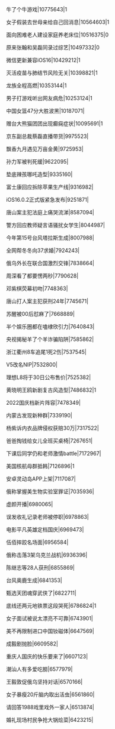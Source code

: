 牛了个牛游戏|10775643|1

女子假装去世母亲给自己回消息|10564603|1

面向困难老人建设家庭养老床位|10516375|0

原来张翰和吴磊同录过综艺|10497332|0

微信更新兼容iOS16|10429212|1

灭活疫苗与肺结节风险无关|10398821|1

龙族全程高燃|10353144|1

男子打游戏听出网友病危|10253124|1

中国女篮47分大胜波黑|10187071|

赠台大熊猫团团出现癫痫症状|10095691|1

京东副总裁蔡磊直播带货|9975523|

飘香九月遇见万亩金黄|9725953|

孙力军被判死缓|9622095|

垫底辣孩哪吒造型|9335160|

富士康回应拆除苹果生产线|9316982|

iOS16.0.2正式版紧急发布|9251871|

唐山案主犯法庭上痛哭流涕|8587094|

警方回应教师疑言语骚扰女学生|8044987|

今年第15号台风塔拉斯生成|8007988|

全网帮冬冬向37求婚|7924243|

俄乌外长在联合国激烈交锋|7838664|

周深看了都要愣两秒|7790628|

邓紫棋荧幕初吻|7748363|

唐山打人案主犯获刑24年|7745671|

苏醒被00后怼麻了|7668889|

半个娱乐圈都在嗑棣欣引力|7640843|

央视揭秘羊了个羊诈骗陷阱|7585862|

浙江衢州8车追尾1死2伤|7537545|

V5改名NIP|7532800|

理想L8将于30日公布售价|7525382|

黄晓明王鸥新剧复古风造型|7486832|1

2022国庆档新片阵容|7478349|

内蒙古发现新种群|7339190|

杨紫诉内衣品牌侵权获赔30万|7317522|

爸爸掏钱给女儿全班买桌椅|7267651|

下课后同学仍和老师激情battle|7172967|

美国核航母群抵韩|7126896|1

安卓灵动岛APP上架|7117087|

俄称掌握美生物实验室罪证|7035936|

虚颜开播|6980065|

误发收礼记录老师被停职|6978863|

电影平凡英雄定档国庆|6969473|

伍佰摔跤名场面|6956584|

俄称击落3架乌克兰战机|6936396|

陈继志等28人获刑|6855869|

台风奥鹿生成|6841353|

甄选天团魂穿武侠了|6822711|

底线还两元地铁票这段哭死|6786824|1

女子面试被说太漂亮不可靠|6743901|

美不再限制进口中国钕磁体|6647569|

成毅剧抛脸|6609582|

重庆人国庆的快乐要来了|6607123|

潮汕人有多爱吃朥|6577979|

王毅敦促俄乌坚持对话|6570166|

女子暴瘦20斤脑内取出活虫|6561860|

请回答1988戏里戏外一家人|6513874|

婚礼现场村民争抢大锅烩菜|6423215|

